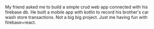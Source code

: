 My friend asked me to build a simple crud web app connected with his firebase db. He built a mobile app with kotlin to record his brother's car wash store transactions. Not a big big project. Just me having fun with firebase+react.
